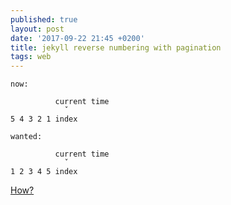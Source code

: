 ```yaml
---
published: true
layout: post
date: '2017-09-22 21:45 +0200'
title: jekyll reverse numbering with pagination
tags: web
---
```

    now:

              current time
                ˇ
    5 4 3 2 1 index

    wanted:

              current time
                ˇ
    1 2 3 4 5 index

[How?](http://talk.jekyllrb.com/t/reversed-page-numbering-to-be-generated-how/998)

